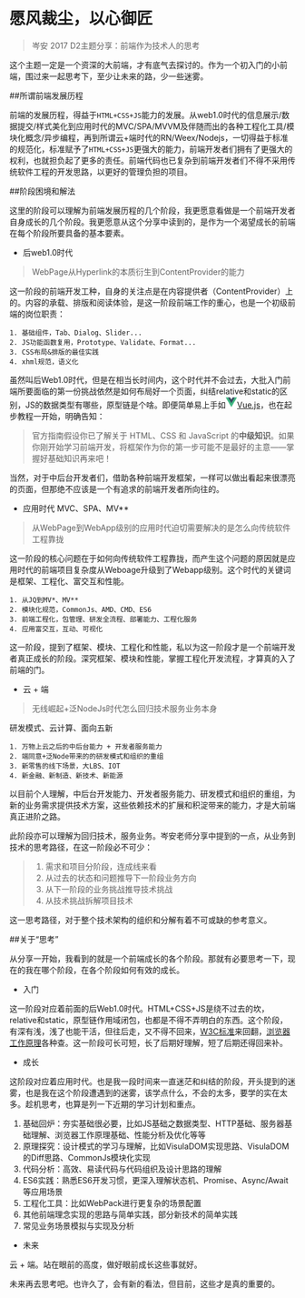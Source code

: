 # 愿风裁尘，以心御匠

> 岑安 2017 D2主题分享：前端作为技术人的思考

这个主题一定是一个资深的大前端，才有底气去探讨的。作为一个初入门的小前端，围过来一起思考下，至少让未来的路，少一些迷雾。

##所谓前端发展历程

前端的发展历程，得益于`HTML+CSS+JS`能力的发展。从web1.0时代的信息展示/数据提交/样式美化到应用时代的MVC/SPA/MVVM及伴随而出的各种工程化工具/模块化概念/异步编程，再到所谓云+端时代的RN/Weex/Nodejs，一切得益于标准的规范化，标准赋予了`HTML+CSS+JS`更强大的能力，前端开发者们拥有了更强大的权利，也就担负起了更多的责任。前端代码也已复杂到前端开发者们不得不采用传统软件工程的开发思路，以更好的管理负担的项目。

##阶段困境和解法

这里的阶段可以理解为前端发展历程的几个阶段，我更愿意看做是一个前端开发者自身成长的几个阶段。我更愿意从这个分享中读到的，是作为一个渴望成长的前端在每个阶段所要具备的基本要素。

* 后web1.0时代

> WebPage从Hyperlink的本质衍生到ContentProvider的能力

这一阶段的前端开发工种，自身的关注点是在内容提供者（ContentProvider）上的。内容的承载、排版和阅读体验，是这一阶段前端工作的重心，也是一个初级前端的岗位职责：

	1. 基础组件，Tab、Dialog、Slider...
	2. JS功能函数复用，Prototype、Validate、Format...
	3. CSS布局&排版的最佳实践
	4. xhml规范，语义化

虽然叫后Web1.0时代，但是在相当长时间内，这个时代并不会过去，大批入门前端所要面临的第一份挑战依然是如何布局好一个页面，纠结relative和static的区别，JS的数据类型有哪些，原型链是个啥。即便简单易上手如[<img src="../vue.png" width="20" alt="vue"/>Vue.js](https://cn.vuejs.org/)，也在起步教程一开始，明确告知：
> 官方指南假设你已了解关于 HTML、CSS 和 JavaScript 的**中级知识**。如果你刚开始学习前端开发，将框架作为你的第一步可能不是最好的主意——掌握好基础知识再来吧！

当然，对于中后台开发者们，借助各种前端开发框架，一样可以做出看起来很漂亮的页面，但那绝不应该是一个有追求的前端开发者所向往的。

* 应用时代 MVC、SPA、MV**

> 从WebPage到WebApp级别的应用时代迫切需要解决的是怎么向传统软件工程靠拢

这一阶段的核心问题在于如何向传统软件工程靠拢，而产生这个问题的原因就是应用时代的前端项目复杂度从Weboage升级到了Webapp级别。这个时代的关键词是框架、工程化、富交互和性能。
	
	1. 从JQ到MV*、MV**
	2. 模块化规范，CommonJs、AMD、CMD、ES6
	3. 前端工程化，包管理、研发全流程、部署能力、工程化服务
	4. 应用富交互，互动、可视化

这一阶段，提到了框架、模块、工程化和性能，私以为这一阶段才是一个前端开发者真正成长的阶段。深究框架、模块和性能，掌握工程化开发流程，才算真的入了前端的门。

* 云 + 端

> 无线崛起+泛NodeJs时代怎么回归技术服务业务本身

研发模式、云计算、面向五新

	1. 万物上云之后的中后台能力 + 开发者服务能力
	2. 端同意+泛Node带来的的研发模式和组织的重组
	3. 新零售的线下场景，大LBS、IOT
	4. 新金融、新制造、新技术、新能源

以目前个人理解，中后台开发能力、开发者服务能力、研发模式和组织的重组，为新的业务需求提供技术方案，这些依赖技术的扩展和积淀带来的能力，才是大前端真正进阶之路。

此阶段亦可以理解为回归技术，服务业务。岑安老师分享中提到的一点，从业务到技术的思考路径，在这一阶段必不可少：
>1. 需求和项目分阶段，连成线来看
>2. 从过去的状态和问题推导下一阶段业务方向
>3. 从下一阶段的业务挑战推导技术挑战
>4. 从技术挑战拆解项目技术

这一思考路径，对于整个技术架构的组织和分解有着不可或缺的参考意义。

##关于“思考”

从分享一开始，我看到的就是一个前端成长的各个阶段。那就有必要思考一下，现在的我在哪个阶段，在各个阶段如何有效的成长。

* 入门

这一阶段对应着前面的后Web1.0时代。HTML+CSS+JS是绕不过去的坎，relative和static，原型链作用域闭包，也都是不得不弄明白的东西。这个阶段，有深有浅，浅了也能干活，但往后走，又不得不回来，[W3C标准](https://www.w3.org/)来回翻，[浏览器工作原理](https://www.html5rocks.com/zh/tutorials/internals/howbrowserswork/)各种查。这一阶段可长可短，长了后期好理解，短了后期还得回来补。

* 成长

这阶段对应着应用时代。也是我一段时间来一直迷茫和纠结的阶段，开头提到的迷雾，也是我在这个阶段遭遇到的迷雾，该学点什么，不会的太多，要学的实在太多。趁机思考，也算是列一下近期的学习计划和重点。

1. 基础回炉：夯实基础很必要，比如JS基础之数据类型、HTTP基础、服务器基础理解、浏览器工作原理基础、性能分析及优化等等
2. 原理探究：设计模式的学习与理解，比如VisulaDOM实现思路、VisulaDOM的Diff思路、CommonJs模块化实现
3. 代码分析：高效、易读代码与代码组织及设计思路的理解
4. ES6实践：熟悉ES6开发习惯，更深入理解状态机、Promise、Async/Await等应用场景
5. 工程化工具：比如WebPack进行更复杂的场景配置
6. 其他前端理念实现的思路与简单实践，部分新技术的简单实践
7. 常见业务场景模拟与实现及分析


* 未来

云 + 端。站在眼前的高度，做好眼前成长这些事就好。

未来再去思考吧。也许久了，会有新的看法，但目前，这些才是真的重要的。